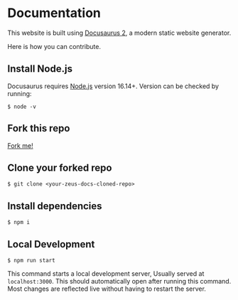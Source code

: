 # Documentation

This website is built using [Docusaurus 2](https://docusaurus.io/), a modern static website generator.

Here is how you can contribute.

## Install Node.js

Docusaurus requires [Node.js](https://nodejs.org/en/) version 16.14+. Version can be checked by running:

```
$ node -v
```

## Fork this repo

[Fork me!](https://github.com/ZeusLN/zeus-docs/fork)

## Clone your forked repo

```
$ git clone <your-zeus-docs-cloned-repo>
```

## Install dependencies

```
$ npm i
```

## Local Development

```
$ npm run start
```

This command starts a local development server, Usually served at `localhost:3000`. This should automatically open after running this command. Most changes are reflected live without having to restart the server.
